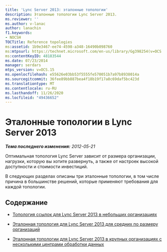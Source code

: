 ```yaml
---
title: 'Lync Server 2013: эталонные топологии'
description: Эталонные топологии Lync Server 2013.
ms.reviewer: ''
ms.author: v-lanac
author: lanachin
f1.keywords:
- NOCSH
TOCTitle: Reference topologies
ms:assetid: 1b9e3467-ee74-4598-a348-16490b098760
ms:mtpsurl: https://technet.microsoft.com/en-us/library/Gg398254(v=OCS.15)
ms:contentKeyID: 48183544
ms.date: 07/23/2014
manager: serdars
mtps_version: v=OCS.15
ms.openlocfilehash: e55626e03bb53f5555fe570051b7a97b8938014a
ms.sourcegitcommit: 36fee89bb887bea4f18b19f17a8c69daf5bc423d
ms.translationtype: MT
ms.contentlocale: ru-RU
ms.lasthandoff: 11/26/2020
ms.locfileid: "49436652"
---
```

# <a name="reference-topologies-in-lync-server-2013"></a>Эталонные топологии в Lync Server 2013

<div data-xmlns="http://www.w3.org/1999/xhtml">

<div class="topic" data-xmlns="http://www.w3.org/1999/xhtml" data-msxsl="urn:schemas-microsoft-com:xslt" data-cs="https://msdn.microsoft.com/">

<div data-asp="https://msdn2.microsoft.com/asp">



</div>

<div id="mainSection">

<div id="mainBody">

<span> </span>

_**Тема последнего изменения:** 2012-05-21_

Оптимальная топология Lync Server зависит от размера организации, нагрузки, которую вы хотите развернуть, а также от настроек высокой доступности и стоимости инвестиций.

В следующих разделах описаны три эталонные топологии, в том числе причина в большинстве решений, которые применяют требования для каждой топологии.

<div>

## <a name="in-this-section"></a>Содержание

  - [Топология ссылок для Lync Server 2013 в небольших организациях](lync-server-2013-reference-topology-for-small-organizations.md)

  - [Эталонная топология для Lync Server 2013 для средних по размеру организаций](lync-server-2013-reference-topology-for-medium-size-organizations.md)

  - [Эталонная топологии для Lync Server 2013 в крупных организациях с несколькими центрами обработки данных](lync-server-2013-reference-topology-for-large-organizations-with-multiple-data-centers.md)

</div>

</div>

<span> </span>

</div>

</div>

</div>


